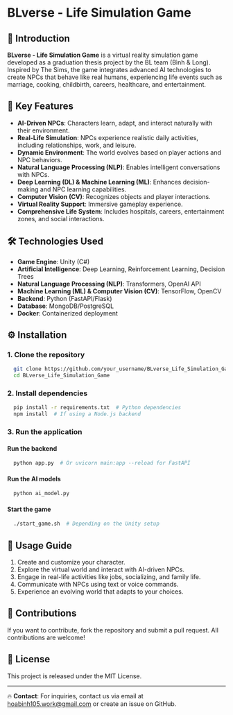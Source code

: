 # BLverse - Life Simulation Game

## 📌 Introduction
**BLverse - Life Simulation Game** is a virtual reality simulation game developed as a graduation thesis project by the BL team (Bình & Long). Inspired by The Sims, the game integrates advanced AI technologies to create NPCs that behave like real humans, experiencing life events such as marriage, cooking, childbirth, careers, healthcare, and entertainment.

## 🚀 Key Features
- **AI-Driven NPCs**: Characters learn, adapt, and interact naturally with their environment.
- **Real-Life Simulation**: NPCs experience realistic daily activities, including relationships, work, and leisure.
- **Dynamic Environment**: The world evolves based on player actions and NPC behaviors.
- **Natural Language Processing (NLP)**: Enables intelligent conversations with NPCs.
- **Deep Learning (DL) & Machine Learning (ML)**: Enhances decision-making and NPC learning capabilities.
- **Computer Vision (CV)**: Recognizes objects and player interactions.
- **Virtual Reality Support**: Immersive gameplay experience.
- **Comprehensive Life System**: Includes hospitals, careers, entertainment zones, and social interactions.

## 🛠️ Technologies Used
- **Game Engine**: Unity (C#)
- **Artificial Intelligence**: Deep Learning, Reinforcement Learning, Decision Trees
- **Natural Language Processing (NLP)**: Transformers, OpenAI API
- **Machine Learning (ML) & Computer Vision (CV)**: TensorFlow, OpenCV
- **Backend**: Python (FastAPI/Flask)
- **Database**: MongoDB/PostgreSQL
- **Docker**: Containerized deployment

## ⚙️ Installation
### 1. Clone the repository
```bash
  git clone https://github.com/your_username/BLverse_Life_Simulation_Game.git
  cd BLverse_Life_Simulation_Game
```

### 2. Install dependencies
```bash
  pip install -r requirements.txt  # Python dependencies
  npm install  # If using a Node.js backend
```

### 3. Run the application
#### Run the backend
```bash
  python app.py  # Or uvicorn main:app --reload for FastAPI
```
#### Run the AI models
```bash
  python ai_model.py
```
#### Start the game
```bash
  ./start_game.sh  # Depending on the Unity setup
```

## 📌 Usage Guide
1. Create and customize your character.
2. Explore the virtual world and interact with AI-driven NPCs.
3. Engage in real-life activities like jobs, socializing, and family life.
4. Communicate with NPCs using text or voice commands.
5. Experience an evolving world that adapts to your choices.

## 🤝 Contributions
If you want to contribute, fork the repository and submit a pull request. All contributions are welcome!

## 📜 License
This project is released under the MIT License.

---
🔥 **Contact**: For inquiries, contact us via email at hoabinh105.work@gmail.com or create an issue on GitHub.

